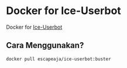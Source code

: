# Docker for Ice-Userbot
Docker for [Ice-Userbot](https://github.com/jokokendi/Ice-Userbot)

## Cara Menggunakan?
```
docker pull escapeaja/ice-userbot:buster
```
